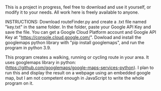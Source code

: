 This is a project in progress, feel free to download and use it yourself, or modify it to your needs.
All work here is freely available to anyone.

INSTRUCTIONS:
Download routeFinder.py and create a .txt file named "key.txt" in the same folder. In the folder, paste your Google API Key and save the file. You can get a Google Cloud Platform account and Google API Key at "https://console.cloud.google.com/". Dowload and install the googlemaps python library with "pip install googlemaps", and run the program in python 3.9.

This program creates a walking, running or cycling route in your area.
It uses googlemaps library in python: (https://github.com/googlemaps/google-maps-services-python).
I plan to run this and display the result on a webpage using an embedded google map, but I am not competent enough in JavaScript to write the whole program on it.
